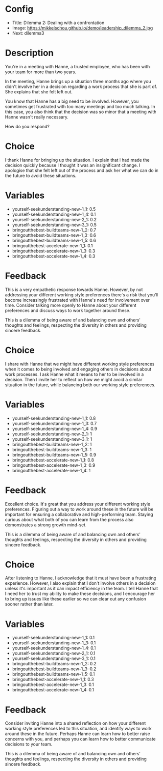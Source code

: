 # Config
 - Title: Dilemma 2: Dealing with a confrontation
 - Image: https://mikkelschou.github.io/demo/leadership_dilemma_2.jpg
 - Next: dilemma3

# Description
You're in a meeting with Hanne, a trusted employee, who has been with your team for more than two years. 

In the meeting, Hanne brings up a situation three months ago where you didn't involve her in a decision regarding a work process that she is part of. She explains that she felt left out.

You know that Hanne has a big need to be involved. However, you sometimes get frustrated with too many meetings and too much talking. In this case, you also think that the decision was so minor that a meeting with Hanne wasn't really necessary.

How do you respond?




# Choice
I thank Hanne for bringing up the situation. I explain that I had made the decision quickly because I thought it was an insignificant change. I apologise that she felt left out of the process and ask her what we can do in the future to avoid these situations.

# Variables
- yourself-seekunderstanding-new-1_1: 0.5
- yourself-seekunderstanding-new-1_4: 0.1
- yourself-seekunderstanding-new-2_1: 0.2
- yourself-seekunderstanding-new-3_1: 0.5
- bringoutthebest-buildteams-new-1_2: 0.7
- bringoutthebest-buildteams-new-1_3: 0.6
- bringoutthebest-buildteams-new-1_5: 0.6
- bringoutthebest-accelerate-new-1_1: 0.1
- bringoutthebest-accelerate-new-1_3: 0.3
- bringoutthebest-accelerate-new-1_4: 0.3
 

# Feedback
This is a very empathetic response towards Hanne. However, by not addressing your different working style preferences there's a risk that you'll become increasingly frustrated with Hanne's need for involvement over time. Consider talking more openly to Hanne about your different preferences and discuss ways to work together around these. 

This is a dilemma of being aware of and balancing own and others' thoughts and feelings, respecting the diversity in others and providing sincere feedback.




# Choice
I share with Hanne that we might have different working style preferences when it comes to being involved and engaging others in decisions about work processes. I ask Hanne what it means to her to be involved in a decision. Then I invite her to reflect on how we might avoid a similar situation in the future, while balancing both our working style preferences.  

# Variables
- yourself-seekunderstanding-new-1_1: 0.8
- yourself-seekunderstanding-new-1_3: 0.7
- yourself-seekunderstanding-new-1_4: 0.9
- yourself-seekunderstanding-new-2_1: 1
- yourself-seekunderstanding-new-3_1: 1
- bringoutthebest-buildteams-new-1_2: 1
- bringoutthebest-buildteams-new-1_3: 1
- bringoutthebest-buildteams-new-1_5: 0.9
- bringoutthebest-accelerate-new-1_1: 0.8
- bringoutthebest-accelerate-new-1_3: 0.9
- bringoutthebest-accelerate-new-1_4: 1

# Feedback
Excellent choice. It's great that you address your different working style preferences. Figuring out a way to work around these in the future will be important for ensuring a collaborative and high-performing team. Staying curious about what both of you can learn from the process also demonstrates a strong growth mind-set. 

This is a dilemma of being aware of and balancing own and others' thoughts and feelings, respecting the diversity in others and providing sincere feedback.



# Choice
After listening to Hanne, I acknowledge that it must have been a frustrating experience. However, I also explain that I don't involve others in a decision unless it's important as it can impact efficiency in the team. I tell Hanne that I need her to trust my ability to make these decisions, and I encourage her to bring up issues like these earlier so we can clear out any confusion sooner rather than later.

# Variables
- yourself-seekunderstanding-new-1_1: 0.1
- yourself-seekunderstanding-new-1_3: 0.1
- yourself-seekunderstanding-new-1_4: 0.1
- yourself-seekunderstanding-new-2_1: 0.1
- yourself-seekunderstanding-new-3_1: 0.1
- bringoutthebest-buildteams-new-1_2: 0.2
- bringoutthebest-buildteams-new-1_3: 0.2
- bringoutthebest-buildteams-new-1_5: 0.1
- bringoutthebest-accelerate-new-1_1: 0.3
- bringoutthebest-accelerate-new-1_3: 0.1
- bringoutthebest-accelerate-new-1_4: 0.1

# Feedback
Consider inviting Hanne into a shared reflection on how your different working style preferences led to this situation, and identify ways to work around these in the future. Perhaps Hanne can learn how to better raise concerns with you, and perhaps you can learn how to better communicate decisions to your team. 

This is a dilemma of being aware of and balancing own and others' thoughts and feelings, respecting the diversity in others and providing sincere feedback.





